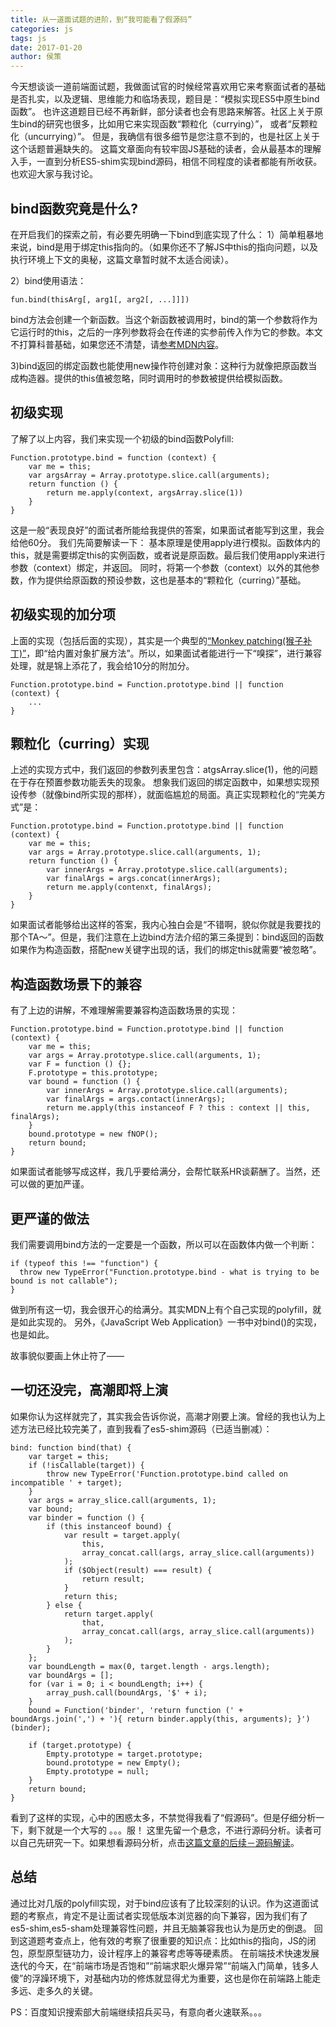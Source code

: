 ```yaml
---
title: 从一道面试题的进阶，到“我可能看了假源码”
categories: js
tags: js
date: 2017-01-20
author: 侯策
---
```


今天想谈谈一道前端面试题，我做面试官的时候经常喜欢用它来考察面试者的基础是否扎实，以及逻辑、思维能力和临场表现，题目是：“模拟实现ES5中原生bind函数”。
也许这道题目已经不再新鲜，部分读者也会有思路来解答。社区上关于原生bind的研究也很多，比如用它来实现函数“颗粒化（currying）”，
或者“反颗粒化（uncurrying）”。
但是，我确信有很多细节是您注意不到的，也是社区上关于这个话题普遍缺失的。
这篇文章面向有较牢固JS基础的读者，会从最基本的理解入手，一直到分析ES5-shim实现bind源码，相信不同程度的读者都能有所收获。
也欢迎大家与我讨论。

## bind函数究竟是什么?
在开启我们的探索之前，有必要先明确一下bind到底实现了什么：
1）简单粗暴地来说，bind是用于绑定this指向的。（如果你还不了解JS中this的指向问题，以及执行环境上下文的奥秘，这篇文章暂时就不太适合阅读）。

2）bind使用语法：

    fun.bind(thisArg[, arg1[, arg2[, ...]]])

bind方法会创建一个新函数。当这个新函数被调用时，bind的第一个参数将作为它运行时的this，之后的一序列参数将会在传递的实参前传入作为它的参数。本文不打算科普基础，如果您还不清楚，请[参考MDN内容](https://developer.mozilla.org/zh-CN/docs/Web/JavaScript/Reference/Global_Objects/Function/bind)。

3)bind返回的绑定函数也能使用new操作符创建对象：这种行为就像把原函数当成构造器。提供的this值被忽略，同时调用时的参数被提供给模拟函数。

## 初级实现
了解了以上内容，我们来实现一个初级的bind函数Polyfill:
    
    Function.prototype.bind = function (context) {
        var me = this;
        var argsArray = Array.prototype.slice.call(arguments);
        return function () {
            return me.apply(context, argsArray.slice(1))
        }
    }

这是一般“表现良好”的面试者所能给我提供的答案，如果面试者能写到这里，我会给他60分。
我们先简要解读一下：
基本原理是使用apply进行模拟。函数体内的this，就是需要绑定this的实例函数，或者说是原函数。最后我们使用apply来进行参数（context）绑定，并返回。
同时，将第一个参数（context）以外的其他参数，作为提供给原函数的预设参数，这也是基本的“颗粒化（curring）”基础。

## 初级实现的加分项
上面的实现（包括后面的实现），其实是一个典型的[“Monkey patching(猴子补丁)”](https://en.wikipedia.org/wiki/Monkey_patch)，即“给内置对象扩展方法”。所以，如果面试者能进行一下“嗅探”，进行兼容处理，就是锦上添花了，我会给10分的附加分。

    Function.prototype.bind = Function.prototype.bind || function (context) {
        ...
    }

## 颗粒化（curring）实现
上述的实现方式中，我们返回的参数列表里包含：atgsArray.slice(1)，他的问题在于存在预置参数功能丢失的现象。
想象我们返回的绑定函数中，如果想实现预设传参（就像bind所实现的那样），就面临尴尬的局面。真正实现颗粒化的“完美方式”是：

    Function.prototype.bind = Function.prototype.bind || function (context) {
        var me = this;
        var args = Array.prototype.slice.call(arguments, 1);
        return function () {
            var innerArgs = Array.prototype.slice.call(arguments);
            var finalArgs = args.concat(innerArgs);
            return me.apply(contenxt, finalArgs);
        }
    }

如果面试者能够给出这样的答案，我内心独白会是“不错啊，貌似你就是我要找的那个TA～”。但是，我们注意在上边bind方法介绍的第三条提到：bind返回的函数如果作为构造函数，搭配new关键字出现的话，我们的绑定this就需要“被忽略”。

## 构造函数场景下的兼容
有了上边的讲解，不难理解需要兼容构造函数场景的实现：

    Function.prototype.bind = Function.prototype.bind || function (context) {
        var me = this;
        var args = Array.prototype.slice.call(arguments, 1);
        var F = function () {};
        F.prototype = this.prototype;
        var bound = function () {
            var innerArgs = Array.prototype.slice.call(arguments);
            var finalArgs = args.contact(innerArgs);
            return me.apply(this instanceof F ? this : context || this, finalArgs);
        }
        bound.prototype = new fNOP();
        return bound;
    }

如果面试者能够写成这样，我几乎要给满分，会帮忙联系HR谈薪酬了。当然，还可以做的更加严谨。

## 更严谨的做法
我们需要调用bind方法的一定要是一个函数，所以可以在函数体内做一个判断：

    if (typeof this !== "function") {
      throw new TypeError("Function.prototype.bind - what is trying to be bound is not callable");
    }

做到所有这一切，我会很开心的给满分。其实MDN上有个自己实现的polyfill，就是如此实现的。
另外，《JavaScript Web Application》一书中对bind()的实现，也是如此。

故事貌似要画上休止符了——

## 一切还没完，高潮即将上演
如果你认为这样就完了，其实我会告诉你说，高潮才刚要上演。曾经的我也认为上述方法已经比较完美了，直到我看了es5-shim源码（已适当删减）：

    bind: function bind(that) {
        var target = this;
        if (!isCallable(target)) {
            throw new TypeError('Function.prototype.bind called on incompatible ' + target);
        }
        var args = array_slice.call(arguments, 1);
        var bound;
        var binder = function () {
            if (this instanceof bound) {
                var result = target.apply(
                    this,
                    array_concat.call(args, array_slice.call(arguments))
                );
                if ($Object(result) === result) {
                    return result;
                }
                return this;
            } else {
                return target.apply(
                    that,
                    array_concat.call(args, array_slice.call(arguments))
                );
            }
        };
        var boundLength = max(0, target.length - args.length);
        var boundArgs = [];
        for (var i = 0; i < boundLength; i++) {
            array_push.call(boundArgs, '$' + i);
        }
        bound = Function('binder', 'return function (' + boundArgs.join(',') + '){ return binder.apply(this, arguments); }')(binder);

        if (target.prototype) {
            Empty.prototype = target.prototype;
            bound.prototype = new Empty();
            Empty.prototype = null;
        }
        return bound;
    }

看到了这样的实现，心中的困惑太多，不禁觉得我看了“假源码”。但是仔细分析一下，剩下就是一个大写的 。。。服！
这里先留一个悬念，不进行源码分析。读者可以自己先研究一下。如果想看源码分析，点击[这篇文章的后续－源码解读]()。


## 总结
通过比对几版的polyfill实现，对于bind应该有了比较深刻的认识。作为这道面试题的考察点，肯定不是让面试者实现低版本浏览器的向下兼容，因为我们有了es5-shim,es5-sham处理兼容性问题，并且无脑兼容我也认为是历史的倒退。
回到这道题考查点上，他有效的考察了很重要的知识点：比如this的指向，JS的闭包，原型原型链功力，设计程序上的兼容考虑等等硬素质。
在前端技术快速发展迭代的今天，在“前端市场是否饱和”“前端求职火爆异常”“前端入门简单，钱多人傻”的浮躁环境下，对基础内功的修炼就显得尤为重要，这也是你在前端路上能走多远、走多久的关键。

PS：百度知识搜索部大前端继续招兵买马，有意向者火速联系。。。





